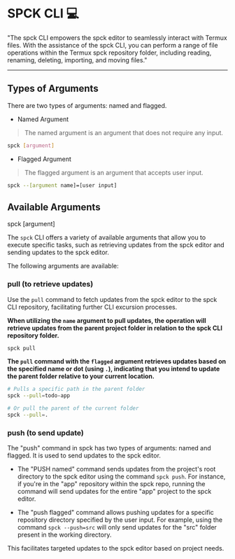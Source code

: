 # SPCK CLI 💻
"The spck CLI empowers the spck editor to seamlessly interact with Termux files. With the assistance of the spck CLI, you can perform a range of file operations within the Termux spck repository folder, including reading, renaming, deleting, importing, and moving files."
***
## Types of Arguments
There are two types of arguments: named and flagged.

- Named Argument
> The named argument is an argument that does not require any input.

```bash
spck [argument]
```
- Flagged Argument
> The flagged argument is an argument that accepts user input.

```bash
spck --[argument name]=[user input]
```
## Available Arguments
spck [argument]

The `spck` CLI offers a variety of available arguments that allow you to execute specific tasks, such as retrieving updates from the spck editor and sending updates to the spck editor.

The following arguments are available:
### pull (to retrieve updates)
Use the `pull` command to fetch updates from the spck editor to the spck CLI repository, facilitating further CLI excursion processes.

**When utilizing the `name` argument to pull updates, the operation will retrieve updates from the parent project folder in relation to the spck CLI repository folder.**

```bash
spck pull
```

**The `pull` command with the `flagged` argument retrieves updates based on the specified name or dot (using `.`), indicating that you intend to update the parent folder relative to your current location.**


```bash
# Pulls a specific path in the parent folder
spck --pull=todo-app

# Or pull the parent of the current folder
spck --pull=.
```
### push (to send update)
The "push" command in spck has two types of arguments: named and flagged. It is used to send updates to the spck editor.

- The "PUSH named" command sends updates from the project's root directory to the spck editor using the command `spck push`. For instance, if you're in the "app" repository within the spck repo, running the command will send updates for the entire "app" project to the spck editor.

- The "push flagged" command allows pushing updates for a specific repository directory specified by the user input. For example, using the command `spck --push=src` will only send updates for the "src" folder present in the working directory.

This facilitates targeted updates to the spck editor based on project needs.

